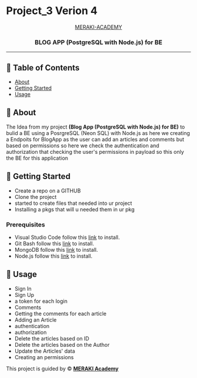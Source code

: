 # Project_3 Verion 4

<p align="center">
<a href="https://www.meraki-academy.org" target="_blank" rel="noopener noreferrer">
MERAKI-ACADEMY
 </a>
</p>

<h3 align="center">BLOG APP (PostgreSQL with Node.js) for BE 
</h3>

---

## 📝 Table of Contents

- [About](#about)
- [Getting Started](#getting_started)
- [Usage](#usage)


## 🧐 About <a name = "about"></a>

The Idea from my project **(Blog App (PostgreSQL with Node.js) for BE)** to bulid a BE using a PosrgreSQL (Neon SQL) with Node.js as here we creating a Endpoits for BlogApp  as the user can add an articles and comments but based on permissions so here we check the authentication and authorization that checking the user's permissions in payload
so this only the BE for this application 

## 🏁 Getting Started <a name = "getting_started"></a>

- Create a repo on a GITHUB
- Clone the project
- started to create files that needed into ur project
- Installing a pkgs that will u needed them in ur pkg

### Prerequisites

- Visual Studio Code follow this <a href='https://code.visualstudio.com/'>link</a> to install.
- Git Bash follow this <a href='https://git-scm.com/downloads'>link</a> to install.
- MongoDB follow this <a href='https://www.mongodb.com/try/download/community-kubernetes-operator'>link</a> to install.
- Node.js follow this <a href='https://nodejs.org/en/download'>link</a> to install.

## 🎈 Usage <a name="usage"></a>

- Sign In
- Sign Up
- a token for each login 
- Comments
- Getting the comments for each article
- Adding an Article 
- authentication  
- authorization
- Delete the articles based on ID 
- Delete the articles based on the Author 
- Update the Articles' data
- Creating an permissions

This project is guided by ©️ **[MERAKI Academy](https://www.meraki-academy.org)**
